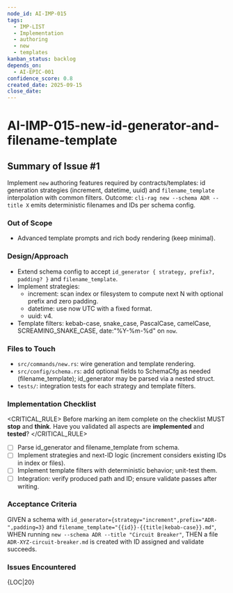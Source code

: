 ```yaml
---
node_id: AI-IMP-015
tags:
  - IMP-LIST
  - Implementation
  - authoring
  - new
  - templates
kanban_status: backlog
depends_on:
  - AI-EPIC-001
confidence_score: 0.8
created_date: 2025-09-15
close_date:
---
```


# AI-IMP-015-new-id-generator-and-filename-template

## Summary of Issue #1
Implement `new` authoring features required by contracts/templates: id generation strategies (increment, datetime, uuid) and `filename_template` interpolation with common filters. Outcome: `cli-rag new --schema ADR --title X` emits deterministic filenames and IDs per schema config.

### Out of Scope
- Advanced template prompts and rich body rendering (keep minimal).

### Design/Approach
- Extend schema config to accept `id_generator { strategy, prefix?, padding? }` and `filename_template`.
- Implement strategies:
  - increment: scan index or filesystem to compute next N with optional prefix and zero padding.
  - datetime: use now UTC with a fixed format.
  - uuid: v4.
- Template filters: kebab-case, snake_case, PascalCase, camelCase, SCREAMING_SNAKE_CASE, date:"%Y-%m-%d" on `now`.

### Files to Touch
- `src/commands/new.rs`: wire generation and template rendering.
- `src/config/schema.rs`: add optional fields to SchemaCfg as needed (filename_template); id_generator may be parsed via a nested struct.
- `tests/`: integration tests for each strategy and template filters.

### Implementation Checklist

<CRITICAL_RULE>
Before marking an item complete on the checklist MUST **stop** and **think**. Have you validated all aspects are **implemented** and **tested**? 
</CRITICAL_RULE>

- [ ] Parse id_generator and filename_template from schema.
- [ ] Implement strategies and next-ID logic (increment considers existing IDs in index or files).
- [ ] Implement template filters with deterministic behavior; unit-test them.
- [ ] Integration: verify produced path and ID; ensure validate passes after writing.

### Acceptance Criteria
GIVEN a schema with `id_generator={strategy="increment",prefix="ADR-",padding=3}` and `filename_template="{{id}}-{{title|kebab-case}}.md"`, WHEN running `new --schema ADR --title "Circuit Breaker"`, THEN a file `ADR-XYZ-circuit-breaker.md` is created with ID assigned and validate succeeds.

### Issues Encountered
{LOC|20}

